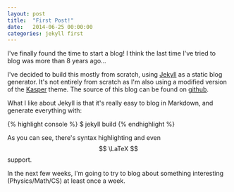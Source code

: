 ```yaml
---
layout: post
title:  "First Post!"
date:   2014-06-25 00:00:00
categories: jekyll first
---
```


I've finally found the time to start a blog! I think the last time I've tried to
blog was more than 8 years ago...

I've decided to build this mostly from scratch, using [Jekyll][jekyll] as a
static blog generator. It's not entirely from scratch as I'm also using a
modified version of the [Kasper][kasper] theme. The source of this blog can be
found on [github][blog-gh].

What I like about Jekyll is that it's really easy to blog in Markdown, and
generate everything with:

{% highlight console %}
$ jekyll build
{% endhighlight %}

As you can see, there's syntax highlighting and even $$ \LaTeX $$ support.

In the next few weeks, I'm going to try to blog about something interesting
(Physics/Math/CS) at least once a week.

[blog-gh]:   https://github.com/yuanchenyang/personal-website
[jekyll]:    http://jekyllrb.com
[kasper]:    http://github.com/rosario/kasper
